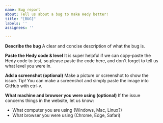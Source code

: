 ```yaml
---
name: Bug report
about: Tell us about a bug to make Hedy better!
title: "[BUG]"
labels: ''
assignees: ''

---
```


**Describe the bug**
A clear and concise description of what the bug is.

**Paste the Hedy code & level**
It is super helpful if we can copy-paste the Hedy code to test, so please paste the code here, and don't forget to tell us what level you were in.

**Add a screenshot (optional)**
Make a picture or screenshot to show the issue. Tip! You can make a screenshot and simply paste the image into GitHub with ctrl-v.

**What machine and browser you were using (optional)**
If the issue concerns things in the website, let us know:
- What computer you are using (Windows, Mac, Linux?)
- What browser you were using (Chrome, Edge, Safari)
